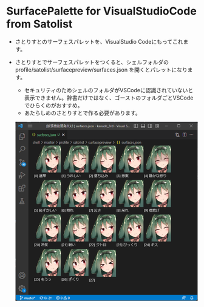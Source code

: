 # SurfacePalette for VisualStudioCode from Satolist

* さとりすとのサーフェスパレットを、VisualStudio Codeにもってこれます。
* さとりすとでサーフェスパレットをつくると、シェルフォルダの profile/satolist/surfacepreview/surfaces.json を開くとパレットになります。
  * セキュリティのためシェルのフォルダがVSCodeに認識されていないと表示できません。辞書だけではなく、ゴーストのフォルダごとVSCodeでひらくのがおすすめ。
  * あたらしめのさとりすとで作る必要があります。

  ![preview](./preview.png)